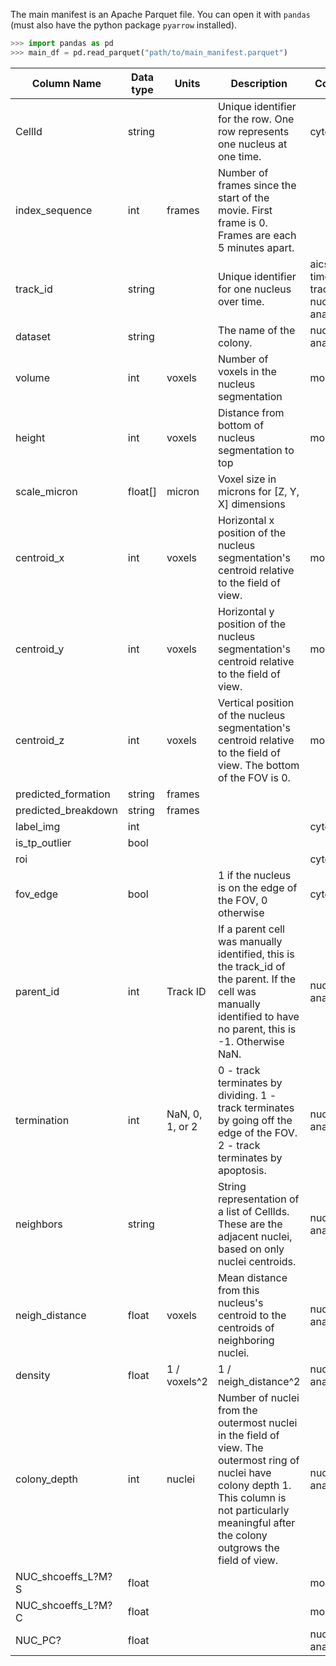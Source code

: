The main manifest is an Apache Parquet file. You can open it with `pandas` (must also have the python package `pyarrow` installed).
```python
>>> import pandas as pd
>>> main_df = pd.read_parquet("path/to/main_manifest.parquet")
```

Column Name | Data type | Units | Description | Computed by
-|-|-|-|-
CellId | string | | Unique identifier for the row. One row represents one nucleus at one time. | cyto-dl
index_sequence | int | frames | Number of frames since the start of the movie. First frame is 0. Frames are each 5 minutes apart. |
track_id | string | | Unique identifier for one nucleus over time. | aics-timelapse-tracking and nuc-morph-analysis
dataset | string | | The name of the colony. | nuc-morph-analysis
volume | int | voxels | Number of voxels in the nucleus segmentation | morflowgenesis
height | int | voxels | Distance from bottom of nucleus segmentation to top | morflowgenesis
scale_micron | float[] | micron | Voxel size in microns for [Z, Y, X] dimensions |
centroid_x | int | voxels | Horizontal x position of the nucleus segmentation's centroid relative to the field of view. | morflowgenesis
centroid_y | int | voxels | Horizontal y position of the nucleus segmentation's centroid relative to the field of view. | morflowgenesis
centroid_z | int | voxels | Vertical position of the nucleus segmentation's centroid relative to the field of view. The bottom of the FOV is 0. | morflowgenesis
predicted_formation | string | frames | |
predicted_breakdown | string | frames | |
label_img | int | | | cyto-dl
is_tp_outlier | bool | | | 
roi | | | | cyto-dl
fov_edge | bool | | 1 if the nucleus is on the edge of the FOV, 0 otherwise | cyto-dl
parent_id | int | Track ID | If a parent cell was manually identified, this is the track_id of the parent. If the cell was manually identified to have no parent, this is -1. Otherwise NaN. | nuc-morph-analysis
termination | int | NaN, 0, 1, or 2 | 0 - track terminates by dividing. 1 - track terminates by going off the edge of the FOV. 2 - track terminates by apoptosis. | nuc-morph-analysis
neighbors | string | | String representation of a list of CellIds. These are the adjacent nuclei, based on only nuclei centroids. | nuc-morph-analysis
neigh_distance | float | voxels | Mean distance from this nucleus's centroid to the centroids of neighboring nuclei. | nuc-morph-analysis
density  | float | 1 / voxels^2 | 1 / neigh_distance^2 | nuc-morph-analysis
colony_depth | int | nuclei | Number of nuclei from the outermost nuclei in the field of view. The outermost ring of nuclei have colony depth 1. This column is not particularly meaningful after the colony outgrows the field of view. | nuc-morph-analysis
NUC_shcoeffs_L?M?S | float | | | morflowgenesis
NUC_shcoeffs_L?M?C | float | | | morflowgenesis
NUC_PC? | float | | | nuc-morph-analysis

